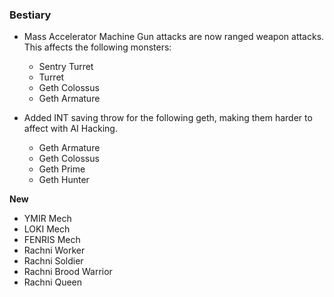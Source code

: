 ### Bestiary

* Mass Accelerator Machine Gun attacks are now ranged weapon attacks. This affects the following monsters:
  - Sentry Turret
  - Turret
  - Geth Colossus
  - Geth Armature

* Added INT saving throw for the following geth, making them harder to affect with AI Hacking.
  - Geth Armature
  - Geth Colossus
  - Geth Prime
  - Geth Hunter

__New__

- YMIR Mech
- LOKI Mech
- FENRIS Mech
- Rachni Worker
- Rachni Soldier
- Rachni Brood Warrior
- Rachni Queen
